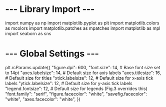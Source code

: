 # --- Library Import ---
import numpy as np
import matplotlib.pyplot as plt
import matplotlib.colors as mcolors
import matplotlib.patches as mpatches
import matplotlib as mpl
import seaborn as sns

# --- Global Settings ---
plt.rcParams.update({
    "figure.dpi": 600,
    "font.size": 14, # Base font size set to 14pt
    "axes.labelsize": 14, # Default size for axis labels
    "axes.titlesize": 16, # Default size for titles
    "xtick.labelsize": 12, # Default size for x-axis tick labels
    "ytick.labelsize": 12, # Default size for y-axis tick labels
    "legend.fontsize": 12, # Default size for legends (Fig.3 overrides this)
    "font.family": "serif",
    "figure.facecolor": "white",
    "savefig.facecolor": "white",
    "axes.facecolor": "white",
})

